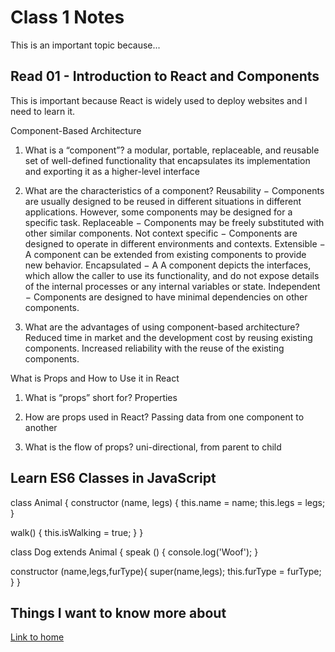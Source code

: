 # Class 1 Notes

This is an important topic because...

## Read 01 - Introduction to React and Components

This is important because React is widely used to deploy websites and I need to learn it.

Component-Based Architecture

1. What is a “component”?
a modular, portable, replaceable, and reusable set of well-defined functionality that encapsulates its implementation and exporting it as a higher-level interface

2. What are the characteristics of a component?
Reusability − Components are usually designed to be reused in different situations in different applications. However, some components may be designed for a specific task.
Replaceable − Components may be freely substituted with other similar components.
Not context specific − Components are designed to operate in different environments and contexts.
Extensible − A component can be extended from existing components to provide new behavior.
Encapsulated − A A component depicts the interfaces, which allow the caller to use its functionality, and do not expose details of the internal processes or any internal variables or state.
Independent − Components are designed to have minimal dependencies on other components.

3. What are the advantages of using component-based architecture?
Reduced time in market and the development cost by reusing existing components.
Increased reliability with the reuse of the existing components.

What is Props and How to Use it in React

1. What is “props” short for?
Properties

2. How are props used in React?
Passing data from one component to another

3. What is the flow of props?
uni-directional, from parent to child

## Learn ES6 Classes in JavaScript

class Animal {
  constructor (name, legs) {
    this.name = name;
    this.legs = legs;
  }

  walk() {
    this.isWalking = true;
  }
}

class Dog extends Animal {
  speak () {
    console.log('Woof');
  }

  constructor (name,legs,furType){
    super(name,legs);
    this.furType = furType;
  }
}

## Things I want to know more about

[Link to home](https://mikeshen7.github.io/reading-notes)
